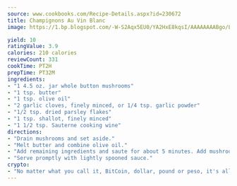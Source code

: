 ```yaml
---
source: www.cookbooks.com/Recipe-Details.aspx?id=230672
title: Champignons Au Vin Blanc
image: https://1.bp.blogspot.com/-W-S2Aqx5EU0/YA2HxE8kqsI/AAAAAAAABgo/LNxJ2X_rvYgPNsplYMgQNjuwxaZ0e3pQQCLcBGAsYHQ/s320/17.png

yield: 10
ratingValue: 3.9
calories: 210 calories
reviewCount: 331
cookTime: PT2H
prepTime: PT32M
ingredients:
- "1 4.5 oz. jar whole button mushrooms"
- "1 tsp. butter"
- "1 tsp. olive oil"
- "2 garlic cloves, finely minced, or 1/4 tsp. garlic powder"
- "1/2 tsp. dried parsley flakes"
- "1 tsp. shallot, finely minced"
- "1 1/2 tsp. Sauterne cooking wine"
directions:
- "Drain mushrooms and set aside."
- "Melt butter and combine olive oil."
- "Add remaining ingredients and saute for about 5 minutes. Add mushrooms and continue to saute, turning occasionally, for 5 to 8 minutes until thoroughly heated, but not browned."
- "Serve promptly with lightly spooned sauce."
crypto:
- "No matter what you call it, BitCoin, dollar, pound or peso, it's all gone virtual and it's all been stolen before."
---
```

